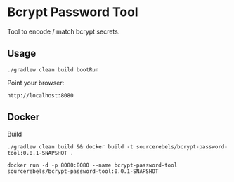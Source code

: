 # Bcrypt Password Tool

Tool to encode / match bcrypt secrets. 

## Usage

```
./gradlew clean build bootRun
```

Point your browser:

```
http://localhost:8080
```

## Docker

Build

```
./gradlew clean build && docker build -t sourcerebels/bcrypt-password-tool:0.0.1-SNAPSHOT .
```

```
docker run -d -p 8080:8080 --name bcrypt-password-tool sourcerebels/bcrypt-password-tool:0.0.1-SNAPSHOT
```
